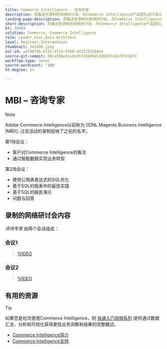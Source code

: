 ```yaml
---
title: Commerce Intelligence — 咨询专家
description: 观看这些录制的网络研讨会，与Commerce Intelligence产品团队进行深入探讨，包括通过智能数据实现业务转型。
landing-page-description: 观看这些录制的网络研讨会，与Commerce Intelligence产品团队进行深入探讨，包括通过智能数据实现业务转型。
short-description: 观看这些录制的网络研讨会，与Commerce Intelligence产品团队进行深入探讨，包括通过智能数据实现业务转型。
kt: 10404
solution: Commerce, Commerce Intelligence
role: Leader,User,Data Architect
level: Beginner,Intermediate
thumbnail: 342409.jpeg
exl-id: a4590f96-8f23-4f14-9f69-dd15253184ed
source-git-commit: 00ca556edca8e39734489d1385029c6b79f3587d
workflow-type: tm+mt
source-wordcount: '186'
ht-degree: 2%

---
```


# MBI – 咨询专家

>[!NOTE]
>
>Adobe Commerce Intelligence以前称为 [!DNL Magento Business Intelligence (MBI)]. 过去活动的录制反映了之前的名字。

第1场会议：

- 客户对Commerce Intelligence的看法
- 通过智能数据实现业务转型

第2场会议：

- 使用公用表表达式的SQL优化
- 基于SQL的报表中的最佳实践
- 基于SQL的报告演示
- 问题与回答

## 录制的网络研讨会内容

_咨询专家_ 由两个会话组成：

### 会议1

>[!VIDEO](https://video.tv.adobe.com/v/342409?quality=12&learn=on)

### 会议2

>[!VIDEO](https://video.tv.adobe.com/v/342410?quality=12&learn=on)

## 有用的资源

>[!TIP]
>
>如果您是初次使用Commerce Intelligence，则 [快速入门视频系列](https://experienceleague.adobe.com/docs/commerce-learn/tutorials/mbi/introduction/1-overview.html) 提供通过数据汇总、分析和可视化获得更佳业务洞察和结果的完整概述。

- [Commerce Intelligence简介](https://experienceleague.adobe.com/docs/commerce-business-intelligence/mbi/getting-started.html)
- [Commerce Intelligence支持](https://experienceleague.adobe.com/docs/commerce-knowledge-base/kb/troubleshooting/miscellaneous/mbi-service-policies.html)
